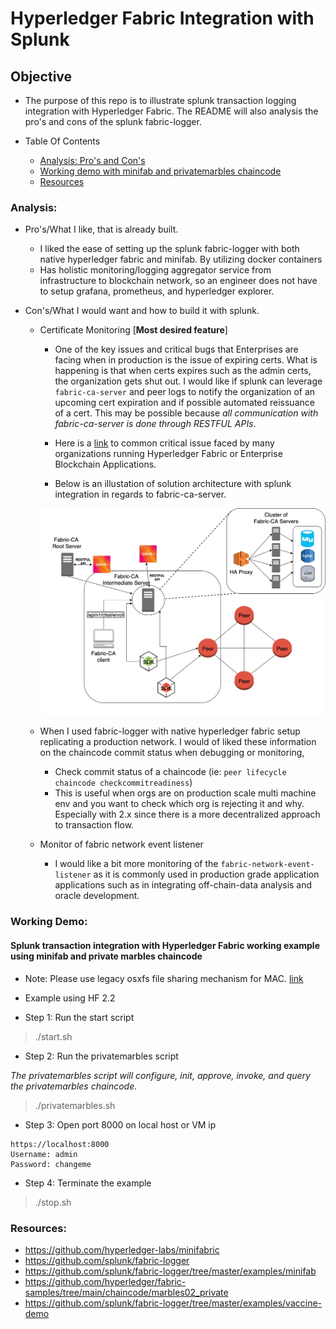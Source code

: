 # Hyperledger Fabric Integration with Splunk

## Objective

* The purpose of this repo is to illustrate splunk transaction logging integration with Hyperledger Fabric. The README will also analysis the pro's and cons of the splunk fabric-logger.

* Table Of Contents
    - [Analysis: Pro's and Con's](#analysis)
    - [Working demo with minifab and privatemarbles chaincode](#working-demo)
    - [Resources](#resources)

### Analysis: 

* Pro's/What I like, that is already built. 
    - I liked the ease of setting up the splunk fabric-logger with both native hyperledger fabric and minifab. By utilizing docker containers
    - Has holistic monitoring/logging aggregator service from infrastructure to blockchain network, so an engineer does not have to setup grafana, prometheus, and hyperledger explorer. 

* Con's/What I would want and how to build it with splunk. 
    - Certificate Monitoring [**Most desired feature**]
        - One of the key issues and critical bugs that Enterprises are facing when in production is the issue of expiring certs. What is happening is that when certs expires such as the admin certs, the organization gets shut out. I would like if splunk can leverage `fabric-ca-server` and peer logs to notify the organization of an upcoming cert expiration and if possible automated reissuance of a cert. This may be possible because *all communication with fabric-ca-server is done through RESTFUL APIs*. 
        - Here is a [link](https://lists.hyperledger.org/g/fabric/topic/criticial_admin_certificate/71743922?p=,,,20,0,0,0::recentpostdate%2Fsticky,,,20,2,0,71743922) to common critical issue faced by many organizations running Hyperledger Fabric or Enterprise Blockchain Applications. 

        - Below is an illustation of solution architecture with splunk integration in regards to fabric-ca-server. 

        ![Splunk_Fabric_CA](Splunk_Fabric_CA.jpeg)
    - When I used fabric-logger with native hyperledger fabric setup replicating a production network. I would of liked these information on the chaincode commit status when debugging or monitoring, 
        - Check commit status of a chaincode (ie: `peer lifecycle chaincode checkcommitreadiness`)
        - This is useful when orgs are on production scale multi machine env and you want to check which org is rejecting it and why. Especially with 2.x since there is a more decentralized approach to transaction flow. 
    - Monitor of fabric network event listener 
        - I would like a bit more monitoring of the `fabric-network-event-listener` as it is commonly used in production grade application applications such as in integrating off-chain-data analysis and oracle development. 

### Working Demo: 

#### Splunk transaction integration with Hyperledger Fabric working example using minifab and private marbles chaincode

* Note: Please use legacy osxfs file sharing mechanism for MAC. [link](https://github.com/hyperledger-labs/minifabric/issues/141)
* Example using HF 2.2

* Step 1: Run the start script 

> ./start.sh

* Step 2: Run the privatemarbles script


*The privatemarbles script will configure, init, approve, invoke, and query the privatemarbles chaincode.*

> ./privatemarbles.sh

* Step 3: Open port 8000 on local host or VM ip

```text
https://localhost:8000
Username: admin
Password: changeme
```
* Step 4: Terminate the example

> ./stop.sh


### Resources: 

* https://github.com/hyperledger-labs/minifabric
* https://github.com/splunk/fabric-logger
* https://github.com/splunk/fabric-logger/tree/master/examples/minifab
* https://github.com/hyperledger/fabric-samples/tree/main/chaincode/marbles02_private
* https://github.com/splunk/fabric-logger/tree/master/examples/vaccine-demo




